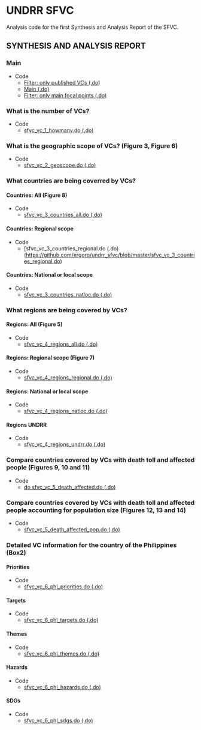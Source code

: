 # UNDRR SFVC
Analysis code for the first Synthesis and Analysis Report of the SFVC.

## SYNTHESIS AND ANALYSIS REPORT

### Main
- Code
  - [Filter: only published VCs (.do)](https://github.com/ergoro/undrr_sfvc/blob/master/sfvc_vc_0_filter_commitments_published.do)
  - [Main (.do)](https://github.com/ergoro/undrr_sfvc/blob/master/sfvc_vc_0_main.do)
  - [Filter: only main focal points (.do)](https://github.com/ergoro/undrr_sfvc/blob/master/sfvc_vc_0_filter_main_focal_points.do)

### What is the number of VCs?
- Code
  - [sfvc_vc_1_howmany.do (.do)](https://github.com/ergoro/undrr_sfvc/blob/master/sfvc_vc_1_howmany.do)

### What is the geographic scope of VCs? (Figure 3, Figure 6)
- Code
  - [sfvc_vc_2_geoscope.do (.do)](https://github.com/ergoro/undrr_sfvc/blob/master/sfvc_vc_2_geoscope.do)

### What countries are being coverred by VCs?
#### Countries: All (Figure 8)
- Code
  - [sfvc_vc_3_countries_all.do (.do)](https://github.com/ergoro/undrr_sfvc/blob/master/sfvc_vc_3_countries_all.do)
#### Countries: Regional scope
- Code
  - [sfvc_vc_3_countries_regional.do (.do)(https://github.com/ergoro/undrr_sfvc/blob/master/sfvc_vc_3_countries_regional.do)
#### Countries: National or local scope
- Code
  - [sfvc_vc_3_countries_natloc.do (.do)](https://github.com/ergoro/undrr_sfvc/blob/master/sfvc_vc_3_countries_natloc.do)

### What regions are being covered by VCs?
#### Regions: All (Figure 5)
- Code
  - [sfvc_vc_4_regions_all.do (.do)](https://github.com/ergoro/undrr_sfvc/blob/master/sfvc_vc_4_regions_all.do)
#### Regions: Regional scope (Figure 7)
- Code
  - [sfvc_vc_4_regions_regional.do (.do)](https://github.com/ergoro/undrr_sfvc/blob/master/sfvc_vc_4_regions_regional.do)
#### Regions: National or local scope
- Code
  - [sfvc_vc_4_regions_natloc.do (.do)](https://github.com/ergoro/undrr_sfvc/blob/master/sfvc_vc_4_regions_natloc.do)
#### Regions UNDRR
- Code
  - [sfvc_vc_4_regions_undrr.do (.do)](https://github.com/ergoro/undrr_sfvc/blob/master/sfvc_vc_4_regions_undrr.do)
  
### Compare countries covered by VCs with death toll and affected people (Figures 9, 10 and 11)
- Code
  - [do sfvc_vc_5_death_affected.do (.do)](https://github.com/ergoro/undrr_sfvc/blob/master/sfvc_vc_5_death_affected.do)
  
### Compare countries covered by VCs with death toll and affected people accounting for population size (Figures 12, 13 and 14)
- Code
  - [sfvc_vc_5_death_affected_pop.do (.do)](https://github.com/ergoro/undrr_sfvc/blob/master/sfvc_vc_5_death_affected_pop.do)
  
### Detailed VC information for the country of the Philippines (Box2)
#### Priorities
- Code
  - [sfvc_vc_6_phl_priorities.do (.do)](https://github.com/ergoro/undrr_sfvc/blob/master/sfvc_vc_6_phl_priorities.do)
#### Targets
- Code
  - [sfvc_vc_6_phl_targets.do (.do)](https://github.com/ergoro/undrr_sfvc/blob/master/sfvc_vc_6_phl_targets.do)
#### Themes
- Code
  - [sfvc_vc_6_phl_themes.do (.do)](https://github.com/ergoro/undrr_sfvc/blob/master/sfvc_vc_6_phl_themes.do)
#### Hazards
- Code
  - [sfvc_vc_6_phl_hazards.do (.do)](https://github.com/ergoro/undrr_sfvc/blob/master/sfvc_vc_6_phl_hazards.do)
#### SDGs
- Code
  - [sfvc_vc_6_phl_sdgs.do (.do)](https://github.com/ergoro/undrr_sfvc/blob/master/sfvc_vc_6_phl_sdgs.do)
